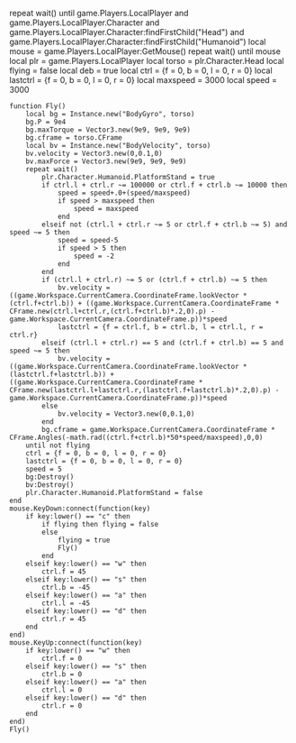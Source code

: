 repeat wait() 
	until game.Players.LocalPlayer and game.Players.LocalPlayer.Character and game.Players.LocalPlayer.Character:findFirstChild("Head") and game.Players.LocalPlayer.Character:findFirstChild("Humanoid") 
	local mouse = game.Players.LocalPlayer:GetMouse() 
	repeat wait() until mouse
	local plr = game.Players.LocalPlayer 
	local torso = plr.Character.Head 
	local flying = false
	local deb = true 
	local ctrl = {f = 0, b = 0, l = 0, r = 0} 
	local lastctrl = {f = 0, b = 0, l = 0, r = 0} 
	local maxspeed = 3000
	local speed = 3000

	function Fly() 
		local bg = Instance.new("BodyGyro", torso) 
		bg.P = 9e4 
		bg.maxTorque = Vector3.new(9e9, 9e9, 9e9) 
		bg.cframe = torso.CFrame 
		local bv = Instance.new("BodyVelocity", torso) 
		bv.velocity = Vector3.new(0,0.1,0) 
		bv.maxForce = Vector3.new(9e9, 9e9, 9e9) 
		repeat wait() 
			plr.Character.Humanoid.PlatformStand = true 
			if ctrl.l + ctrl.r ~= 100000 or ctrl.f + ctrl.b ~= 10000 then 
				speed = speed+.0+(speed/maxspeed) 
				if speed > maxspeed then 
					speed = maxspeed 
				end 
			elseif not (ctrl.l + ctrl.r ~= 5 or ctrl.f + ctrl.b ~= 5) and speed ~= 5 then 
				speed = speed-5
				if speed > 5 then 
					speed = -2 
				end 
			end 
			if (ctrl.l + ctrl.r) ~= 5 or (ctrl.f + ctrl.b) ~= 5 then 
				bv.velocity = ((game.Workspace.CurrentCamera.CoordinateFrame.lookVector * (ctrl.f+ctrl.b)) + ((game.Workspace.CurrentCamera.CoordinateFrame * CFrame.new(ctrl.l+ctrl.r,(ctrl.f+ctrl.b)*.2,0).p) - game.Workspace.CurrentCamera.CoordinateFrame.p))*speed 
				lastctrl = {f = ctrl.f, b = ctrl.b, l = ctrl.l, r = ctrl.r} 
			elseif (ctrl.l + ctrl.r) == 5 and (ctrl.f + ctrl.b) == 5 and speed ~= 5 then 
				bv.velocity = ((game.Workspace.CurrentCamera.CoordinateFrame.lookVector * (lastctrl.f+lastctrl.b)) + ((game.Workspace.CurrentCamera.CoordinateFrame * CFrame.new(lastctrl.l+lastctrl.r,(lastctrl.f+lastctrl.b)*.2,0).p) - game.Workspace.CurrentCamera.CoordinateFrame.p))*speed 
			else 
				bv.velocity = Vector3.new(0,0.1,0) 
			end 
			bg.cframe = game.Workspace.CurrentCamera.CoordinateFrame * CFrame.Angles(-math.rad((ctrl.f+ctrl.b)*50*speed/maxspeed),0,0) 
		until not flying 
		ctrl = {f = 0, b = 0, l = 0, r = 0} 
		lastctrl = {f = 0, b = 0, l = 0, r = 0} 
		speed = 5 
		bg:Destroy() 
		bv:Destroy() 
		plr.Character.Humanoid.PlatformStand = false 
	end 
	mouse.KeyDown:connect(function(key) 
		if key:lower() == "c" then 
			if flying then flying = false 
			else 
				flying = true 
				Fly() 
			end 
		elseif key:lower() == "w" then 
			ctrl.f = 45
		elseif key:lower() == "s" then 
			ctrl.b = -45 
		elseif key:lower() == "a" then 
			ctrl.l = -45 
		elseif key:lower() == "d" then 
			ctrl.r = 45
		end 
	end) 
	mouse.KeyUp:connect(function(key) 
		if key:lower() == "w" then 
			ctrl.f = 0
		elseif key:lower() == "s" then 
			ctrl.b = 0
		elseif key:lower() == "a" then 
			ctrl.l = 0
		elseif key:lower() == "d" then 
			ctrl.r = 0
		end 
	end)
	Fly()








